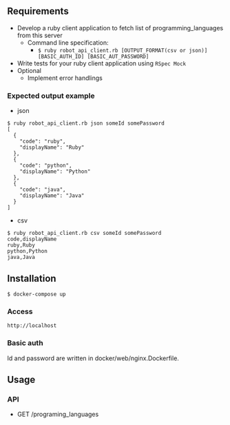 
## Requirements
- Develop a ruby client application to fetch list of programming_languages from this server
  - Command line specification:
    - `$ ruby robot_api_client.rb [OUTPUT_FORMAT(csv or json)] [BASIC_AUTH_ID] [BASIC_AUT_PASSWORD]`
- Write tests for your ruby client application using `RSpec Mock`
- Optional
  - Implement error handlings

### Expected output example
- json
```
$ ruby robot_api_client.rb json someId somePassword
[
  {
    "code": "ruby",
    "displayName": "Ruby"
  },
  {
    "code": "python",
    "displayName": "Python"
  },
  {
    "code": "java",
    "displayName": "Java"
  }
]
```

- csv
```
$ ruby robot_api_client.rb csv someId somePassword
code,displayName
ruby,Ruby
python,Python
java,Java
```

## Installation
```
$ docker-compose up 
```
### Access
`http://localhost`

### Basic auth
Id and password are written in docker/web/nginx.Dockerfile.

## Usage
### API
- GET /programing_languages
